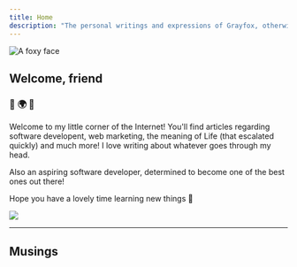 ```yaml
---
title: Home
description: "The personal writings and expressions of Grayfox, otherwise known as you too and everyone else. It is a loving and silly place."
---
```

<img
  id="foxy"
  src="/undercoverunicorn/images/grayf0x.jpg"
  alt="A foxy face">

## Welcome, friend

### :purple_heart: :earth_africa: :purple_heart:

Welcome to my little corner of the Internet! You'll find articles regarding software developent, web marketing, the meaning of Life (that escalated quickly) and much more! I love writing about whatever goes through my head. 

Also an aspiring software developer, determined to become one of the best ones out there!

Hope you have a lovely time learning new things :purple_heart:

<img src="/undercoverunicorn/images/partywizard.gif">

---

## Musings